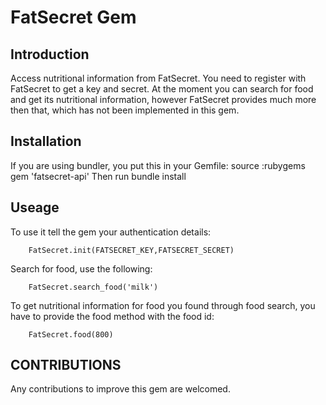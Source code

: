 FatSecret Gem
=============

Introduction
------------
Access nutritional information from FatSecret. You need to register with FatSecret to get
a key and secret. At the moment you can search for food and get its nutritional information,
however FatSecret provides much more then that, which has not been implemented in this gem.

Installation
------------
If you are using bundler, you put this in your Gemfile:
		source :rubygems
		gem 'fatsecret-api'
Then run bundle install

Useage
------

To use it tell the gem your authentication details:

		FatSecret.init(FATSECRET_KEY,FATSECRET_SECRET)

Search for food, use the following:

		FatSecret.search_food('milk')

To get nutritional information for food you found through food search, you have to provide
the food method with the food id:

		FatSecret.food(800)

CONTRIBUTIONS
-------------
Any contributions to improve this gem are welcomed.
